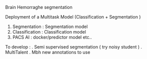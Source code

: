 Brain Hemorraghe segmentation 

Deployment of a Multitask Model (Classification + Segmentation )
1. Segmentation : Segmentation model 
2. Classification : Classification model
3. PACS AI : docker/predictor model etc..


To develop : 
. Semi supervised segmentation  ( try noisy student )
. MultiTalent 
. Mbh new annotations to use 




